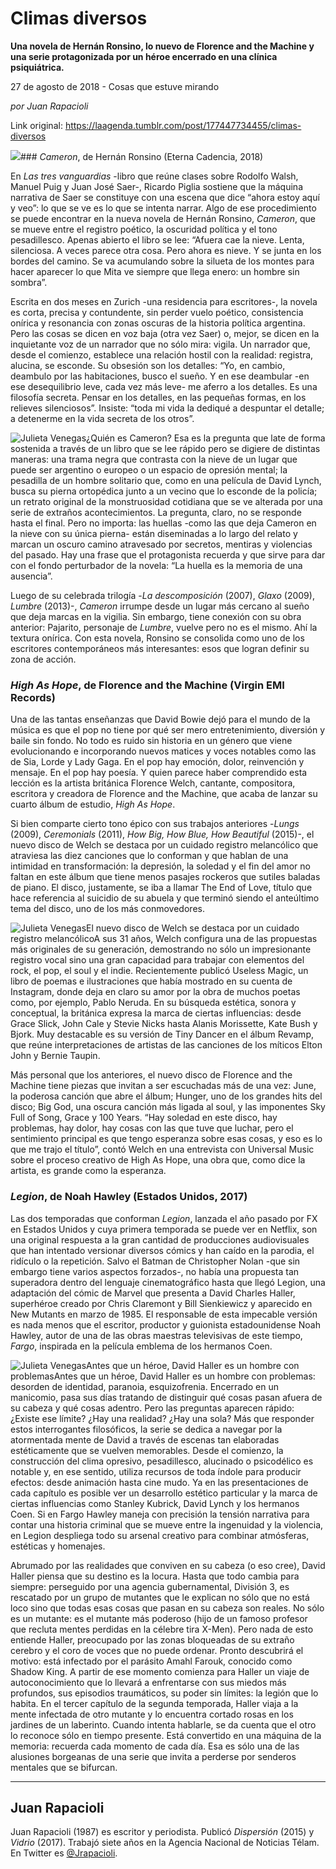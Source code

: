 # Climas diversos

**Una novela de Hernán Ronsino, lo nuevo de Florence and the Machine y una serie protagonizada por un héroe encerrado en una clínica psiquiátrica.**

27 de agosto de 2018 - Cosas que estuve mirando

_por Juan Rapacioli_

Link original: https://laagenda.tumblr.com/post/177447734455/climas-diversos

![](https://64.media.tumblr.com/e7ec400d807b2570314cf096cb3f81b0/tumblr_inline_pe4t2xMbRo1t6q87u_500.jpg)### *Cameron*, de Hernán Ronsino (Eterna Cadencia, 2018)

En *Las tres vanguardias* -libro que reúne clases sobre Rodolfo Walsh, Manuel Puig y Juan José Saer-, Ricardo Piglia sostiene que la máquina narrativa de Saer se constituye con una escena que dice “ahora estoy aquí y veo”: lo que se ve es lo que se intenta narrar. Algo de ese procedimiento se puede encontrar en la nueva novela de Hernán Ronsino, *Cameron*, que se mueve entre el registro poético, la oscuridad política y el tono pesadillesco. Apenas abierto el libro se lee: “Afuera cae la nieve. Lenta, silenciosa. A veces parece otra cosa. Pero ahora es nieve. Y se junta en los bordes del camino. Se va acumulando sobre la silueta de los montes para hacer aparecer lo que Mita ve siempre que llega enero: un hombre sin sombra”. 


Escrita en dos meses en Zurich -una residencia para escritores-, la novela es corta, precisa y contundente, sin perder vuelo poético, consistencia onírica y resonancia con zonas oscuras de la historia política argentina. Pero las cosas se dicen en voz baja (otra vez Saer) o, mejor, se dicen en la inquietante voz de un narrador que no sólo mira: vigila. Un narrador que, desde el comienzo, establece una relación hostil con la realidad: registra, alucina, se esconde. Su obsesión son los detalles: “Yo, en cambio, deambulo por las habitaciones, busco el sueño. Y en ese deambular -en ese desequilibrio leve, cada vez más leve- me aferro a los detalles. Es una filosofía secreta. Pensar en los detalles, en las pequeñas formas, en los relieves silenciosos”. Insiste: “toda mi vida la dediqué a despuntar el detalle; a detenerme en la vida secreta de los otros”. 


![Julieta Venegas](https://64.media.tumblr.com/72312fcd91636b59a2415f0f0cd6280f/tumblr_inline_pe4iwq0sRz1t6q87u_250.jpg)¿Quién es Cameron? Esa es la pregunta que late de forma sostenida a través de un libro que se lee rápido pero se digiere de distintas maneras: una trama negra que contrasta con la nieve de un lugar que puede ser argentino o europeo o un espacio de opresión mental; la pesadilla de un hombre solitario que, como en una película de David Lynch, busca su pierna ortopédica junto a un vecino que lo esconde de la policía; un retrato original de la monstruosidad cotidiana que se ve alterada por una serie de extraños acontecimientos. La pregunta, claro, no se responde hasta el final. Pero no importa: las huellas -como las que deja Cameron en la nieve con su única pierna- están diseminadas a lo largo del relato y marcan un oscuro camino atravesado por secretos, mentiras y violencias del pasado. Hay una frase que el protagonista recuerda y que sirve para dar con el fondo perturbador de la novela: “La huella es la memoria de una ausencia”. 


Luego de su celebrada trilogía -*La descomposición* (2007), *Glaxo* (2009), *Lumbre* (2013)-, *Cameron* irrumpe desde un lugar más cercano al sueño que deja marcas en la vigilia. Sin embargo, tiene conexión con su obra anterior: Pajarito, personaje de *Lumbre*, vuelve pero no es el mismo. Ahí la textura onírica. Con esta novela, Ronsino se consolida como uno de los escritores contemporáneos más interesantes: esos que logran definir su zona de acción. 


### *High As Hope*, de Florence and the Machine (Virgin EMI Records)

Una de las tantas enseñanzas que David Bowie dejó para el mundo de la música es que el pop no tiene por qué ser mero entretenimiento, diversión y baile sin fondo. No todo es ruido sin historia en un género que viene evolucionando e incorporando nuevos matices y voces notables como las de Sia, Lorde y Lady Gaga. En el pop hay emoción, dolor, reinvención y mensaje. En el pop hay poesía. Y quien parece haber comprendido esta lección es la artista británica Florence Welch, cantante, compositora, escritora y creadora de Florence and the Machine, que acaba de lanzar su cuarto álbum de estudio, *High As Hope*. 


Si bien comparte cierto tono épico con sus trabajos anteriores -*Lungs* (2009), *Ceremonials* (2011), *How Big, How Blue, How Beautiful* (2015)-, el nuevo disco de Welch se destaca por un cuidado registro melancólico que atraviesa las diez canciones que lo conforman y que hablan de una intimidad en transformación: la depresión, la soledad y el fin del amor no faltan en este álbum que tiene menos pasajes rockeros que sutiles baladas de piano. El disco, justamente, se iba a llamar The End of Love, título que hace referencia al suicidio de su abuela y que terminó siendo el anteúltimo tema del disco, uno de los más conmovedores. 


![Julieta Venegas](https://64.media.tumblr.com/77adce9ad36aa0c505a4318f933fd860/tumblr_inline_pe4iwr0nzO1t6q87u_500.jpg)El nuevo disco de Welch se destaca por un cuidado registro melancólicoA sus 31 años, Welch configura una de las propuestas más originales de su generación, demostrando no sólo un impresionante registro vocal sino una gran capacidad para trabajar con elementos del rock, el pop, el soul y el indie. Recientemente publicó Useless Magic, un libro de poemas e ilustraciones que había mostrado en su cuenta de Instagram, donde deja en claro su amor por la obra de muchos poetas como, por ejemplo, Pablo Neruda. En su búsqueda estética, sonora y conceptual, la británica expresa la marca de ciertas influencias: desde Grace Slick, John Cale y Stevie Nicks hasta Alanis Morissette, Kate Bush y Bjork. Muy destacable es su versión de Tiny Dancer en el álbum Revamp, que reúne interpretaciones de artistas de las canciones de los míticos Elton John y Bernie Taupin. 


Más personal que los anteriores, el nuevo disco de Florence and the Machine tiene piezas que invitan a ser escuchadas más de una vez: June, la poderosa canción que abre el álbum; Hunger, uno de los grandes hits del disco; Big God, una oscura canción más ligada al soul, y las imponentes Sky Full of Song, Grace y 100 Years. “Hay soledad en este disco, hay problemas, hay dolor, hay cosas con las que tuve que luchar, pero el sentimiento principal es que tengo esperanza sobre esas cosas, y eso es lo que me trajo el título”, contó Welch en una entrevista con Universal Music sobre el proceso creativo de High As Hope, una obra que, como dice la artista, es grande como la esperanza. 


### *Legion*, de Noah Hawley (Estados Unidos, 2017)

Las dos temporadas que conforman *Legion*, lanzada el año pasado por FX en Estados Unidos y cuya primera temporada se puede ver en Netflix, son una original respuesta a la gran cantidad de producciones audiovisuales que han intentado versionar diversos cómics y han caído en la parodia, el ridículo o la repetición. Salvo el Batman de Christopher Nolan -que sin embargo tiene varios aspectos forzados-, no había una propuesta tan superadora dentro del lenguaje cinematográfico hasta que llegó Legion, una adaptación del cómic de Marvel que presenta a David Charles Haller, superhéroe creado por Chris Claremont y Bill Sienkiewicz y aparecido en New Mutants en marzo de 1985. El responsable de esta impecable versión es nada menos que el escritor, productor y guionista estadounidense Noah Hawley, autor de una de las obras maestras televisivas de este tiempo, *Fargo*, inspirada en la película emblema de los hermanos Coen. 


![Julieta Venegas](https://64.media.tumblr.com/e7ec400d807b2570314cf096cb3f81b0/tumblr_inline_pe4iwqjYkI1t6q87u_500.jpg)Antes que un héroe, David Haller es un hombre con problemasAntes que un héroe, David Haller es un hombre con problemas: desorden de identidad, paranoia, esquizofrenia. Encerrado en un manicomio, pasa sus días tratando de distinguir qué cosas pasan afuera de su cabeza y qué cosas adentro. Pero las preguntas aparecen rápido: ¿Existe ese límite? ¿Hay una realidad? ¿Hay una sola? Más que responder estos interrogantes filosóficos, la serie se dedica a navegar por la atormentada mente de David a través de escenas tan elaboradas estéticamente que se vuelven memorables. Desde el comienzo, la construcción del clima opresivo, pesadillesco, alucinado o psicodélico es notable y, en ese sentido, utiliza recursos de toda índole para producir efectos: desde animación hasta cine mudo. Ya en las presentaciones de cada capítulo es posible ver un desarrollo estético particular y la marca de ciertas influencias como Stanley Kubrick, David Lynch y los hermanos Coen. Si en Fargo Hawley maneja con precisión la tensión narrativa para contar una historia criminal que se mueve entre la ingenuidad y la violencia, en Legion despliega todo su arsenal creativo para combinar atmósferas, estéticas y homenajes. 


Abrumado por las realidades que conviven en su cabeza (o eso cree), David Haller piensa que su destino es la locura. Hasta que todo cambia para siempre: perseguido por una agencia gubernamental, División 3, es rescatado por un grupo de mutantes que le explican no sólo que no está loco sino que todas esas cosas que pasan en su cabeza son reales. No sólo es un mutante: es el mutante más poderoso (hijo de un famoso profesor que recluta mentes perdidas en la célebre tira X-Men). Pero nada de esto entiende Haller, preocupado por las zonas bloqueadas de su extraño cerebro y el coro de voces que no puede ordenar. Pronto descubrirá el motivo: está infectado por el parásito Amahl Farouk, conocido como Shadow King. A partir de ese momento comienza para Haller un viaje de autoconocimiento que lo llevará a enfrentarse con sus miedos más profundos, sus episodios traumáticos, su poder sin límites: la legión que lo habita. En el tercer capítulo de la segunda temporada, Haller viaja a la mente infectada de otro mutante y lo encuentra cortado rosas en los jardines de un laberinto. Cuando intenta hablarle, se da cuenta que el otro lo reconoce sólo en tiempo presente. Está convertido en una máquina de la memoria: recuerda cada momento de cada día. Esa es sólo una de las alusiones borgeanas de una serie que invita a perderse por senderos mentales que se bifurcan. 




---

 Juan Rapacioli
---------------

 Juan Rapacioli (1987) es escritor y periodista. Publicó *Dispersión* (2015) y *Vidrio* (2017). Trabajó siete años en la Agencia Nacional de Noticias Télam. En Twitter es [@Jrapacioli](https://twitter.com/Jrapacioli).

